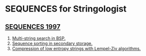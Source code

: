 # SEQUENCES for Stringologist
## [SEQUENCES 1997](https://dblp.org/db/conf/sequences/sequences1997.html)
  1. [Multi-string search in BSP.](https://doi.org/10.1109/SEQUEN.1997.666919)  
  2. [Sequence sorting in secondary storage.](https://doi.org/10.1109/SEQUEN.1997.666927)  
  3. [Compression of low entropy strings with Lempel-Ziv algorithms.](https://doi.org/10.1109/SEQUEN.1997.666907)  
  